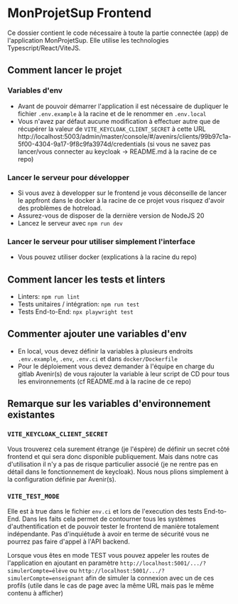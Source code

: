 # MonProjetSup Frontend
Ce dossier contient le code nécessaire à toute la partie connectée (app) de l'application MonProjetSup. 
Elle utilise les technologies Typescript/React/ViteJS.

## Comment lancer le projet
### Variables d'env
- Avant de pouvoir démarrer l'application il est nécessaire de dupliquer le fichier `.env.example` à la racine et de le renommer en `.env.local`
- Vous n'avez par défaut aucune modification à effectuer autre que de récupérer la valeur de `VITE_KEYCLOAK_CLIENT_SECRET` à cette URL http://localhost:5003/admin/master/console/#/avenirs/clients/99b97c1a-5f00-4304-9a17-9f8c9fa3974d/credentials (si vous ne savez pas lancer/vous connecter au keycloak -> README.md à la racine de ce repo)

### Lancer le serveur pour développer
- Si vous avez à developper sur le frontend je vous déconseille de lancer le appfront dans le docker à la racine de ce projet vous risquez d'avoir des problèmes de hotreload.
- Assurez-vous de disposer de la dernière version de NodeJS 20
- Lancez le serveur avec `npm run dev`


### Lancer le serveur pour utiliser simplement l'interface
- Vous pouvez utiliser docker (explications à la racine du repo)


## Comment lancer les tests et linters
- Linters: `npm run lint`
- Tests unitaires / intégration: `npm run test`
- Tests End-to-End: `npx playwright test`


## Commenter ajouter une variables d'env
- En local, vous devez définir la variables à plusieurs endroits `.env.example`, `.env`, `.env.ci` et dans `docker/Dockerfile`
- Pour le déploiement vous devez demander à l'équipe en charge du gitlab Avenir(s) de vous rajouter la variable à leur script de CD pour tous les environnements (cf README.md à la racine de ce repo)

## Remarque sur les variables d'environnement existantes
### `VITE_KEYCLOAK_CLIENT_SECRET`
Vous trouverez cela surement étrange (je l'éspère) de définir un secret côté frontend et qui sera donc disponible publiquement. Mais dans notre cas d'utilisation il n'y a pas de risque particulier associé (je ne rentre pas en détail dans le fonctionnement de keycloak). Nous nous plions simplement à la configuration définie par Avenir(s).

### `VITE_TEST_MODE`
Elle est à true dans le fichier `env.ci` et lors de l'execution des tests End-to-End. Dans les faits cela permet de contourner tous les systèmes d'authentification et de pouvoir tester le frontend de manière totalement indépendante. Pas d'inquiétude à avoir en terme de sécurité vous ne pourrez pas faire d'appel à l'API backend. 

Lorsque vous êtes en mode TEST vous pouvez appeler les routes de l'application en ajoutant en paramètre `http://localhost:5001/.../?simulerCompte=élève` ou `http://localhost:5001/.../?simulerCompte=enseignant` afin de simuler la connexion avec un de ces profils (utile dans le cas de page avec la même URL mais pas le même contenu à afficher)

